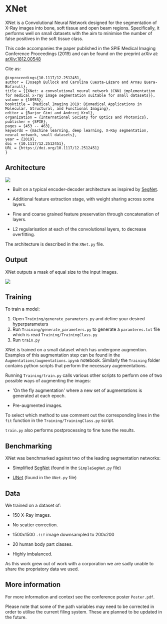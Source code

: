 # XNet

XNet is a Convolutional Neural Network designed for the segmentation
of X-Ray images into bone, soft tissue and open beam
regions. Specifically, it performs well on small datasets with the aim
to minimise the number of false positives in the soft tissue class.

This code accompanies the paper published in the SPIE Medical Imaging Conference Proceedings (2019) and can be found on the preprint arXiv at: [arXiv:1812.00548](https://arxiv.org/abs/1812.00548)

Cite as:
```
@inproceedings{10.1117/12.2512451,
author = {Joseph Bullock and Carolina Cuesta-Lázaro and Arnau Quera-Bofarull},
title = {{XNet: a convolutional neural network (CNN) implementation for medical x-ray image segmentation suitable for small datasets}},
volume = {10953},
booktitle = {Medical Imaging 2019: Biomedical Applications in Molecular, Structural, and Functional Imaging},
editor = {Barjor Gimi and Andrzej Krol},
organization = {International Society for Optics and Photonics},
publisher = {SPIE},
pages = {453 -- 463},
keywords = {machine learning, deep learning, X-Ray segmentation, neural network, small datasets},
year = {2019},
doi = {10.1117/12.2512451},
URL = {https://doi.org/10.1117/12.2512451}
}
```

## Architecture

![](./Images/architecture.jpg)

* Built on a typical encoder-decoder architecture as
inspired by [SegNet](http://mi.eng.cam.ac.uk/projects/segnet/).

* Additional feature extraction stage, with weight sharing across some
  layers.

* Fine and coarse grained feature preservation through concatenation
  of layers.

* L2 regularisation at each of the convolutional layers, to decrease overfitting. 

The architecture is described in the ```XNet.py``` file.

## Output

XNet outputs a mask of equal size to the input images.

![](./Images/predictions.png)

## Training

To train a model:

1. Open ```Training/generate_parameters.py``` and define your desired hyperparameters
2. Run ```Training/generate_parameters.py``` to generate a ```paramteres.txt``` file which is read ```Training/TrainingClass.py```
3. Run ```train.py```

XNet is trained on a small dataset which has undergone augmention. Examples of this augmentation step can be found in the
```Augmentations/augmentations.ipynb``` notebook. Similarly the ```Training``` folder contains python scripts that perform the necessary augementations.

Running ```Training/train.py``` calls various other scripts to perform one of two possible ways of augmenting the images:

* 'On the fly augmentation' where a new set of augmentations is generated at each epoch.

* Pre-augmented images.

To select which method to use comment out the corresponding lines in the ```fit``` function in the ```Training/TrainingClass.py``` script.

```train.py``` also performs postprocessing to fine tune the results.

## Benchmarking

XNet was benchmarked against two of the leading segmentation networks:

* Simplified [SegNet](https://arxiv.org/abs/1511.00561) (found in the
  ```SimpleSegNet.py``` file)

* [UNet](https://arxiv.org/abs/1505.04597) (found in the ```UNet.py```
  file)

## Data

We trained on a dataset of:

* 150 X-Ray images.

* No scatter correction.

* 1500x1500 ```.tif``` image downsampled to 200x200

* 20 human body part classes.

* Highly imbalanced.

As this work grew out of work with a corporation we are sadly unable to share the propriatory data we used.

## More information

For more information and context see the conference poster
```Poster.pdf```.

Please note that some of the path variables may need to be corrected in order to utilise the current filing system. These are planned to be updated in the future.
